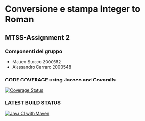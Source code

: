 # Conversione e stampa Integer to Roman
## MTSS-Assignment 2
### Componenti del gruppo
- Matteo Stocco 2000552
- Alessandro Carraro 2000548

### CODE COVERAGE using Jacoco and Coveralls
[![Coverage Status](https://coveralls.io/repos/github/Mang00o/MTSS_Assignment_2/badge.svg?branch=master)](https://coveralls.io/github/Mang00o/MTSS_Assignment_2?branch=master)
### LATEST BUILD STATUS
[![Java CI with Maven](https://github.com/Mang00o/MTSS_Assignment_2/actions/workflows/build.yml/badge.svg?branch=master)](https://github.com/Mang00o/MTSS_Assignment_2/actions/workflows/build.yml)

